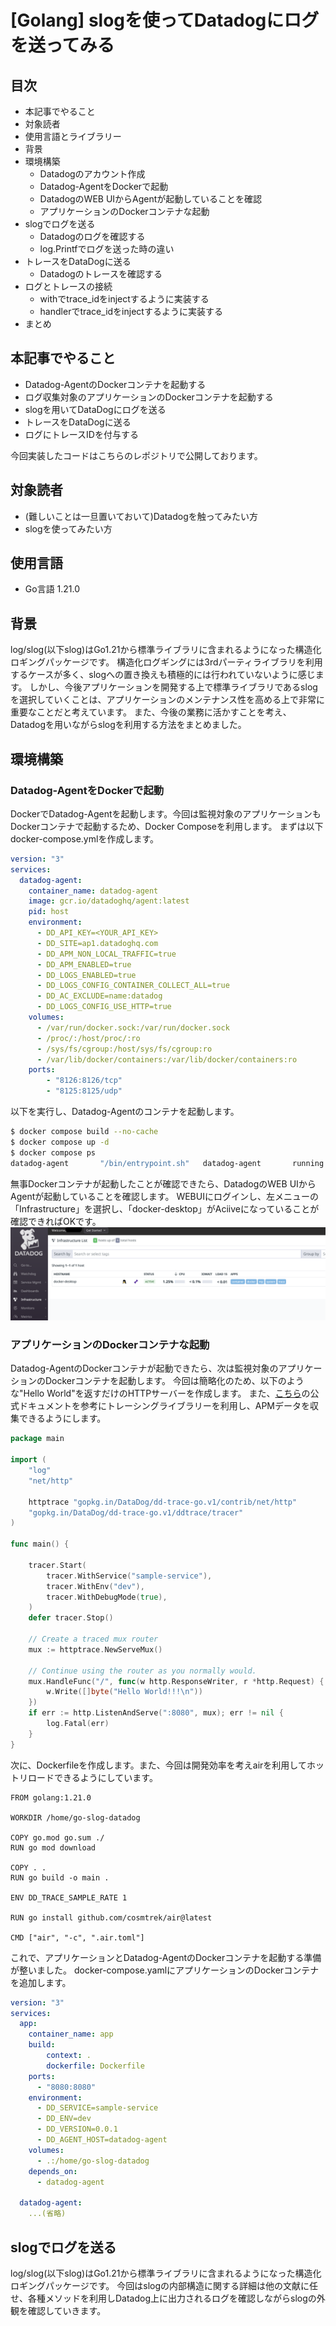 # [Golang] slogを使ってDatadogにログを送ってみる
## 目次
- 本記事でやること
- 対象読者
- 使用言語とライブラリー
- 背景
- 環境構築
  - Datadogのアカウント作成
  - Datadog-AgentをDockerで起動
  - DatadogのWEB UIからAgentが起動していることを確認
  - アプリケーションのDockerコンテナな起動
- slogでログを送る
  - Datadogのログを確認する
  - log.Printfでログを送った時の違い
- トレースをDataDogに送る
  - Datadogのトレースを確認する
- ログとトレースの接続
  - withでtrace_idをinjectするように実装する
  - handlerでtrace_idをinjectするように実装する
- まとめ

## 本記事でやること
- Datadog-AgentのDockerコンテナを起動する
- ログ収集対象のアプリケーションのDockerコンテナを起動する
- slogを用いてDataDogにログを送る
- トレースをDataDogに送る
- ログにトレースIDを付与する

今回実装したコードはこちらのレポジトリで公開しております。

## 対象読者
- (難しいことは一旦置いておいて)Datadogを触ってみたい方
- slogを使ってみたい方

## 使用言語
- Go言語 1.21.0

## 背景
log/slog(以下slog)はGo1.21から標準ライブラリに含まれるようになった構造化ロギングパッケージです。
構造化ログギングには3rdパーティライブラリを利用するケースが多く、slogへの置き換えも積極的には行われていないように感じます。
しかし、今後アプリケーションを開発する上で標準ライブラリであるslogを選択していくことは、アプリケーションのメンテナンス性を高める上で非常に重要なことだと考えています。
また、今後の業務に活かすことを考え、Datadogを用いながらslogを利用する方法をまとめました。


## 環境構築

### Datadog-AgentをDockerで起動
DockerでDatadog-Agentを起動します。今回は監視対象のアプリケーションもDockerコンテナで起動するため、Docker Composeを利用します。
まずは以下docker-compose.ymlを作成します。

```yml:docker-compose.yml
version: "3"
services:
  datadog-agent:
    container_name: datadog-agent
    image: gcr.io/datadoghq/agent:latest
    pid: host
    environment:
      - DD_API_KEY=<YOUR_API_KEY>
      - DD_SITE=ap1.datadoghq.com
      - DD_APM_NON_LOCAL_TRAFFIC=true
      - DD_APM_ENABLED=true
      - DD_LOGS_ENABLED=true
      - DD_LOGS_CONFIG_CONTAINER_COLLECT_ALL=true
      - DD_AC_EXCLUDE=name:datadog
      - DD_LOGS_CONFIG_USE_HTTP=true
    volumes:
      - /var/run/docker.sock:/var/run/docker.sock
      - /proc/:/host/proc/:ro
      - /sys/fs/cgroup:/host/sys/fs/cgroup:ro
      - /var/lib/docker/containers:/var/lib/docker/containers:ro
    ports:
        - "8126:8126/tcp"
        - "8125:8125/udp"
```

以下を実行し、Datadog-Agentのコンテナを起動します。
```bash
$ docker compose build --no-cache
$ docker compose up -d
$ docker compose ps
datadog-agent       "/bin/entrypoint.sh"   datadog-agent       running (healthy)   0.0.0.0:8125->8125/udp, :::8125->8125/udp, 0.0.0.0:8126->8126/tcp, :::8126->8126/tcp
```
無事Dockerコンテナが起動したことが確認できたら、DatadogのWEB UIからAgentが起動していることを確認します。
WEBUIにログインし、左メニューの「Infrastructure」を選択し、「docker-desktop」がAciiveになっていることが確認できればOKです。
![datadog-webui-infra](./images/datadog-infra.png)


### アプリケーションのDockerコンテナな起動

Datadog-AgentのDockerコンテナが起動できたら、次は監視対象のアプリケーションのDockerコンテナを起動します。
今回は簡略化のため、以下のような"Hello World"を返すだけのHTTPサーバーを作成します。
また、[こちら](https://docs.datadoghq.com/ja/tracing/trace_collection/library_config/go/)の公式ドキュメントを参考にトレーシングライブラリーを利用し、APMデータを収集できるようにします。

```go:main.go
package main

import (
	"log"
	"net/http"

	httptrace "gopkg.in/DataDog/dd-trace-go.v1/contrib/net/http"
	"gopkg.in/DataDog/dd-trace-go.v1/ddtrace/tracer"
)

func main() {

	tracer.Start(
		tracer.WithService("sample-service"),
		tracer.WithEnv("dev"),
		tracer.WithDebugMode(true),
	)
	defer tracer.Stop()

	// Create a traced mux router
	mux := httptrace.NewServeMux()
	
	// Continue using the router as you normally would.
	mux.HandleFunc("/", func(w http.ResponseWriter, r *http.Request) {
		w.Write([]byte("Hello World!!!\n"))
	})
	if err := http.ListenAndServe(":8080", mux); err != nil {
		log.Fatal(err)
	}
}
```

次に、Dockerfileを作成します。また、今回は開発効率を考えairを利用してホットリロードできるようにしています。

```Dockerfile:Dockerfile
FROM golang:1.21.0

WORKDIR /home/go-slog-datadog

COPY go.mod go.sum ./
RUN go mod download

COPY . .
RUN go build -o main .

ENV DD_TRACE_SAMPLE_RATE 1

RUN go install github.com/cosmtrek/air@latest

CMD ["air", "-c", ".air.toml"]
```

これで、アプリケーションとDatadog-AgentのDockerコンテナを起動する準備が整いました。
docker-compose.yamlにアプリケーションのDockerコンテナを追加します。

```yml:docker-compose.yml
version: "3"
services:
  app:
    container_name: app
    build:
        context: .
        dockerfile: Dockerfile
    ports:
      - "8080:8080"
    environment:
      - DD_SERVICE=sample-service
      - DD_ENV=dev
      - DD_VERSION=0.0.1
      - DD_AGENT_HOST=datadog-agent
    volumes:
      - .:/home/go-slog-datadog
    depends_on:
      - datadog-agent

  datadog-agent:
    ...(省略)
```


## slogでログを送る
log/slog(以下slog)はGo1.21から標準ライブラリに含まれるようになった構造化ロギングパッケージです。
今回はslogの内部構造に関する詳細は他の文献に任せ、各種メソッドを利用しDatadog上に出力されるログを確認しながらslogの外観を確認していきます。

```go:main.go

```
